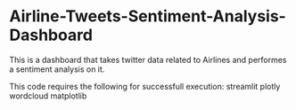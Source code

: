 # Airline-Tweets-Sentiment-Analysis-Dashboard

This is a dashboard that takes twitter data related to Airlines and performes a sentiment analysis on it. 

This code requires the following for successfull execution:
streamlit
plotly
wordcloud
matplotlib

